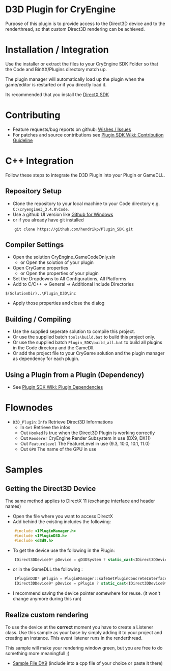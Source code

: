 D3D Plugin for CryEngine
========================
Purpose of this plugin is to provide access to the Direct3D device and to the renderthread, so that custom Direct3D rendering can be achieved.

Installation / Integration
==========================
Use the installer or extract the files to your CryEngine SDK Folder so that the Code and BinXX/Plugins directory match up.

The plugin manager will automatically load up the plugin when the game/editor is restarted or if you directly load it.

Its recommended that you install the [DirectX SDK](http://www.microsoft.com/en-us/download/details.aspx?id=6812)

Contributing
============
* Feature requests/bug reports on github:
 [Wishes / Issues](https://github.com/hendrikp/Plugin_D3D/issues)
* For patches and source contributions see [Plugin SDK Wiki: Contribution Guideline](https://github.com/hendrikp/Plugin_SDK/wiki/Contribution-Guideline)

C++ Integration
====================================================================
Follow these steps to integrate the D3D Plugin into your Plugin or GameDLL.

Repository Setup
----------------
* Clone the repository to your local machine to your Code directory e.g. ```C:\cryengine3_3.4.0\Code```.
* Use a github UI version like [Github for Windows](http://windows.github.com/)
* or if you already have git installed

```
    git clone https://github.com/hendrikp/Plugin_SDK.git
```

Compiler Settings
-----------------
* Open the solution CryEngine_GameCodeOnly.sln
  * or Open the solution of your plugin
* Open CryGame properties
  * or Open the properties of your plugin
* Set the Dropdowns to All Configurations, All Platforms
* Add to C/C++ -> General -> Additional Include Directories

```
$(SolutionDir)..\Plugin_D3D\inc
```

* Apply those properties and close the dialog

Building / Compiling
--------------------
* Use the supplied seperate solution to compile this project.
* Or use the supplied batch ```tools\build.bat``` to build this project only.
* Or use the supplied batch ```Plugin_SDK\build_all.bat``` to build all plugins in the Code directory and the GameDll.
* Or add the project file to your CryGame solution and the plugin manager as dependency for each plugin.

Using a Plugin from a Plugin (Dependency)
-----------------------------------------
* See [Plugin SDK Wiki: Plugin Dependencies](https://github.com/hendrikp/Plugin_SDK/wiki/Plugin-Dependencies)

Flownodes
=========
* ```D3D_Plugin:Info``` Retrieve Direct3D Informations
  * In ```Get``` Retrieve the infos
  * Out ```Hooked``` Is true when the Direct3D Plugin is working correctly
  * Out ```Renderer``` CryEngine Render Subsystem in use (DX9, DX11)
  * Out ```Featurelevel``` The FeatureLevel in use (9.3, 10.0, 10.1, 11.0)
  * Out ```GPU``` The name of the GPU in use

Samples
=======

Getting the Direct3D Device
---------------------------
The same method applies to DirectX 11 (exchange interface and header names)

* Open the file where you want to access DirectX
* Add behind the existing includes the following:

```C++
	#include <IPluginManager.h>
    #include <IPluginD3D.h>
    #include <d3d9.h>
```

* To get the device use the following in the Plugin:

```C++
    IDirect3DDevice9* pDevice = gD3DSystem ? static_cast<IDirect3DDevice9*>(gD3DSystem->GetDevice()) : NULL;
```

* or in the GameDLL the following  :

```C++
	IPluginD3D* pPlugin = PluginManager::safeGetPluginConcreteInterface<D3DPlugin::IPluginD3D*>( "D3D" );
    IDirect3DDevice9* pDevice = pPlugin ? static_cast<IDirect3DDevice9*>(pPlugin->GetDevice()) : NULL;
```

* I recommend saving the device pointer somewhere for reuse.
(it won't change anymore during this run)

Realize custom rendering
------------------------
To use the device at the **correct** moment you have to create a Listener class. Use this sample as your
base by simply adding it to your project and creating an instance. This event listener runs in the renderthread.

This sample will make your rendering window green, but you are free to do something more meaningfull ;)

* [Sample File DX9](sample/D3DPlugin_Sample_DX9_impl.h) (include into a cpp file of your choice or paste it there)
